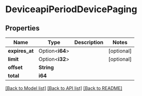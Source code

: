 # DeviceapiPeriodDevicePaging

## Properties

Name | Type | Description | Notes
------------ | ------------- | ------------- | -------------
**expires_at** | Option<**i64**> |  | [optional]
**limit** | Option<**i32**> |  | [optional]
**offset** | **String** |  |
**total** | **i64** |  |

[[Back to Model list]](./README.md#documentation-for-models) [[Back to API list]](./README.md#documentation-for-api-endpoints) [[Back to README]](../README.md)
